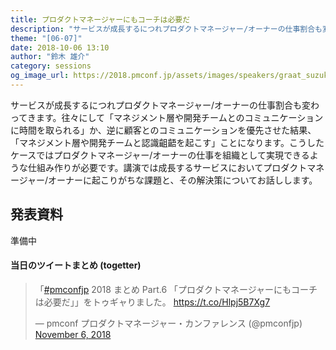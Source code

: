 ```yaml
---
title: プロダクトマネージャーにもコーチは必要だ
description: "サービスが成長するにつれプロダクトマネージャー/オーナーの仕事割合も変わってきます。往々にして「マネジメント層や開発チームとのコミュニケーションに時間を取られる」か、逆に顧客とのコミュニケーションを優先させた結果、「マネジメント層や開発チームと認識齟齬を起こす」ことになります。こうしたケースではプロダクトマネージャー/オーナーの仕事を組織として実現できるような仕組み作りが必要です。講演では成長するサービスにおいてプロダクトマネージャー/オーナーに起こりがちな課題と、その解決策についてお話しします。"
theme: "[06-07]"
date: 2018-10-06 13:10
author: "鈴木 雄介"
category: sessions
og_image_url: https://2018.pmconf.jp/assets/images/speakers/graat_suzuki.jpg
---
```

サービスが成長するにつれプロダクトマネージャー/オーナーの仕事割合も変わってきます。往々にして「マネジメント層や開発チームとのコミュニケーションに時間を取られる」か、逆に顧客とのコミュニケーションを優先させた結果、「マネジメント層や開発チームと認識齟齬を起こす」ことになります。こうしたケースではプロダクトマネージャー/オーナーの仕事を組織として実現できるような仕組み作りが必要です。講演では成長するサービスにおいてプロダクトマネージャー/オーナーに起こりがちな課題と、その解決策についてお話しします。

## 発表資料

準備中

#### 当日のツイートまとめ (togetter)
<blockquote class="twitter-tweet" data-lang="en"><p lang="ja" dir="ltr">「<a href="https://twitter.com/hashtag/pmconfjp?src=hash&amp;ref_src=twsrc%5Etfw">#pmconfjp</a> 2018 まとめ Part.6 「プロダクトマネージャーにもコーチは必要だ」」をトゥギャりました。 <a href="https://t.co/Hlpj5B7Xg7">https://t.co/Hlpj5B7Xg7</a></p>&mdash; pmconf プロダクトマネージャー・カンファレンス (@pmconfjp) <a href="https://twitter.com/pmconfjp/status/1059677155162902532?ref_src=twsrc%5Etfw">November 6, 2018</a></blockquote>
<script async src="https://platform.twitter.com/widgets.js" charset="utf-8"></script>
